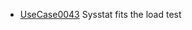* [UseCase0043](https://github.com/DomainDrivenArchitecture/ddaRequirement/blob/master/en/requirements/UseCase0043.md) Sysstat fits the load test
